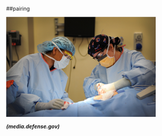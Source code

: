 <!-- .slide: data-background="resources/footer.svg" data-background-size="contain" data-background-position="bottom"  -->

##pairing

<img class="plain" height="80%" width="80%" src="resources/pairing/surgeon-nurse-media.defense.gov.JPG" />


_**(media.defense.gov)**_  <!-- .element: style="color:maroon; font-size: .5em" -->

<br/>
<br/>
<br/>
<br/>
<br/>
<br/>
<br/>

<aside class="notes">
  <p>
  </p>
  <p>
  </p>
</aside>
